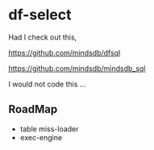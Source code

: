 # df-select

Had I check out this,

https://github.com/mindsdb/dfsql

https://github.com/mindsdb/mindsdb_sql

I would not code this ...

## RoadMap

* table miss-loader
* exec-engine